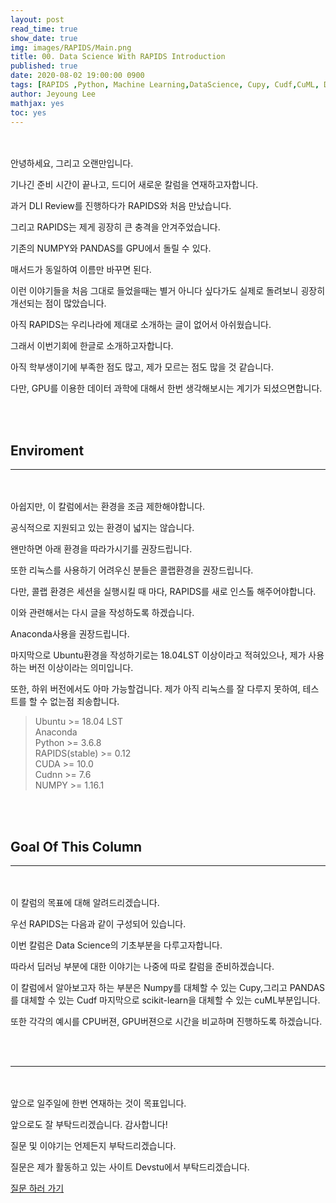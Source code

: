 ```yaml
---
layout: post
read_time: true
show_date: true
img: images/RAPIDS/Main.png
title: 00. Data Science With RAPIDS Introduction
published: true
date: 2020-08-02 19:00:00 0900
tags: [RAPIDS ,Python, Machine Learning,DataScience, Cupy, Cudf,CuML, Data, Data Science]
author: Jeyoung Lee
mathjax: yes 
toc: yes 
---
```


  <br><br>
  안녕하세요, 그리고 오랜만입니다.
  
  기나긴 준비 시간이 끝나고, 드디어 새로운 칼럼을 연재하고자합니다.
  
  과거 DLI Review를 진행하다가 RAPIDS와 처음 만났습니다.
  
  그리고 RAPIDS는 제게 굉장히 큰 충격을 안겨주었습니다.
  
  기존의 NUMPY와 PANDAS를 GPU에서 돌릴 수 있다.
  
  매서드가 동일하여 이름만 바꾸면 된다.
  
  이런 이야기들을 처음 그대로 들었을때는 별거 아니다 싶다가도 실제로 돌려보니 굉장히 개선되는 점이 많았습니다.
  
  아직 RAPIDS는 우리나라에 제대로 소개하는 글이 없어서 아쉬웠습니다.
  
  그래서 이번기회에 한글로 소개하고자합니다.
  
  아직 학부생이기에 부족한 점도 많고, 제가 모르는 점도 많을 것 같습니다.
  
  다만, GPU를 이용한 데이터 과학에 대해서 한번 생각해보시는 계기가 되셨으면합니다.
  
 
  <br><br>
## Enviroment
---
  <br><br>
  아쉽지만, 이 칼럼에서는 환경을 조금 제한해야합니다.
  
  공식적으로 지원되고 있는 환경이 넓지는 않습니다.
  
  왠만하면 아래 환경을 따라가시기를 권장드립니다.
  
  또한 리눅스를 사용하기 어려우신 분들은 콜랩환경을 권장드립니다.
  
  다만, 콜랩 환경은 세션을 실행시킬 때 마다, RAPIDS를 새로 인스톨 해주어야합니다. 
  
  이와 관련해서는 다시 글을 작성하도록 하겠습니다. 
  
  Anaconda사용을 권장드립니다.
  
  마지막으로 Ubuntu환경을 작성하기로는 18.04LST 이상이라고 적혀있으나, 제가 사용하는 버전 이상이라는 의미입니다.
  
  또한, 하위 버전에서도 아마 가능할겁니다. 제가 아직 리눅스를 잘 다루지 못하여, 테스트를 할 수 없는점 죄송합니다.
  
  
>Ubuntu >= 18.04 LST
><br>Anaconda
><br>Python >= 3.6.8
><br>RAPIDS(stable) >= 0.12
><br>CUDA >= 10.0
><br>Cudnn >= 7.6
><br>NUMPY >= 1.16.1
  
  <br><br>

  
## Goal Of This Column
---
  <br><br>
  이 칼럼의 목표에 대해 알려드리겠습니다.
  
  우선 RAPIDS는 다음과 같이 구성되어 있습니다.
  
<amp-img src="{{ site.baseurl }}/assets/img/images/RAPIDS/intro/RAPIDS_all.jpg" width="656" height="400" layout="responsive" alt="" class="mb3"></amp-img>
  
  이번 칼럼은 Data Science의 기초부분을 다루고자합니다.
  
  따라서 딥러닝 부분에 대한 이야기는 나중에 따로 칼럼을 준비하겠습니다.
  
  이 칼럼에서 알아보고자 하는 부분은 Numpy를 대체할 수 있는 Cupy,그리고 PANDAS를 대체할 수 있는 Cudf 마지막으로 scikit-learn을 대체할 수 있는 cuML부분입니다.
  
  또한 각각의 예시를 CPU버젼, GPU버젼으로 시간을 비교하며 진행하도록 하겠습니다.
  
<amp-img src="{{ site.baseurl }}/assets/img/images/RAPIDS/intro/RAPIDS_all_now.png" width="656" height="400" layout="responsive" alt="" class="mb3"></amp-img>
  <br><br>
  
---

  <br><br>
  앞으로 일주일에 한번 연재하는 것이 목표입니다.
  
  앞으로도 잘 부탁드리겠습니다. 감사합니다!

  질문 및 이야기는 언제든지 부탁드리겠습니다.

  질문은 제가 활동하고 있는 사이트 Devstu에서 부탁드리겠습니다.

  [질문 하러 가기](https://devstu.co.kr)